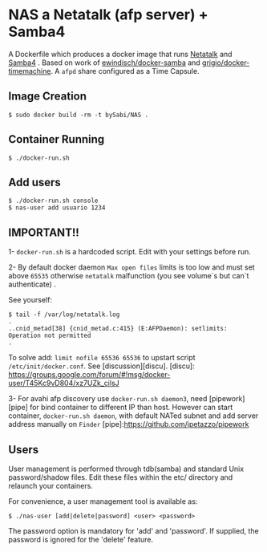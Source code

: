 # NAS a Netatalk (afp server) + Samba4 

A Dockerfile which produces a docker image that runs [Netatalk][netatalk] and [Samba4][samba] . Based on work of  [ewindisch/docker-samba][ewindisch] and [grigio/docker-timemachine][grigio].
A `afpd` share configured as a Time Capsule.

[netatalk]: http://netatalk.sourceforge.net/
[grigio]: https://github.com/grigio/docker-timemachine
[samba]: http://www.samba.org/
[ewindisch]: https://github.com/ewindisch/docker-samba

## Image Creation

```
$ sudo docker build -rm -t bySabi/NAS .
```

## Container Running

```
$ ./docker-run.sh
```

## Add users

```
$ ./docker-run.sh console
$ nas-user add usuario 1234
```

IMPORTANT!!
---------------------------
1- `docker-run.sh` is a hardcoded script. Edit with your settings before run. 

2- By default docker daemon `Max open files` limits  is too low and must set above `65535` otherwise `netatalk` malfunction (you see volume´s but can´t authenticate) .

See yourself: 
```
$ tail -f /var/log/netatalk.log
.
..cnid_metad[38] {cnid_metad.c:415} (E:AFPDaemon): setlimits: Operation not permitted
.
```
To solve add: `limit nofile 65536 65536` to upstart script `/etc/init/docker.conf`. See [discussion][discu].
[discu]: https://groups.google.com/forum/#!msg/docker-user/T45Kc9vD804/xz7UZk_cilsJ

3- For avahi afp discovery use `docker-run.sh daemon3`, need [pipework][pipe] for bind container to different IP than host. However can start container, `docker-run.sh daemon`, with default NATed subnet and add server address manually on `Finder`
[pipe]:https://github.com/jpetazzo/pipework



Users
-----

User management is performed through tdb(samba) and standard
Unix password/shadow files. Edit these files within the
etc/ directory and relaunch your containers.

For convenience, a user management tool is available as:

    $ ./nas-user [add|delete|password] <user> <password>

The password option is mandatory for 'add' and 'password'. If
supplied, the password is ignored for the 'delete' feature.

